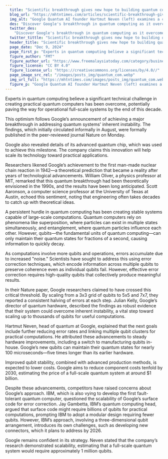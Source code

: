 ```yaml
---
  title: "Scientific breakthrough gives new hope to building quantum computers"
  blog_url: "https://mhtntimes.com/articles/scientific-breakthrough-gives-new-hope-to-building-quantum-computers"
  img_alt: "Google Quantum AI founder Hartmut Neven (left) examines a cryostat refrigerator at Google’s Quantum AI lab in Santa Barbara, California."
  des: "Discover Google's breakthrough in quantum computing as it overcomes key challenges in qubit stability and error correction, paving the way for practical quantum systems by 2030."
  twitter_des:
    "Discover Google's breakthrough in quantum computing as it overcomes key challenges in qubit stability and error correction, paving the way for practical quantum systems by 2030."
  twitter_tittle: "Scientific breakthrough gives new hope to building quantum computers"
  header_title: "Scientific breakthrough gives new hope to building quantum computers"
  page_date: "Dec 9, 2024"
  page_first_p: "Experts in quantum computing believe a significant technical challenge in creating practical quantum computers has been overcome, potentially paving the way for operational full-scale systems by the end of this decade."
  figure_author: "FMT"
  figure_author_url: "https://www.freemalaysiatoday.com/category/business/2024/12/10/google-announces-quantum-computing-chip-breakthrough/"
  figure_license: "CC BY 4.0"
  figure_license_url: "https://creativecommons.org/licenses/by/4.0//"
  page_image_src_rel: "/images/posts_img/quantum_com.webp"
  img_url_full: "https://mhtntimes.com/images/posts_img/quantum_com.webp"
  figure_p: "Google Quantum AI founder Hartmut Neven (left) examines a cryostat refrigerator at Google’s Quantum AI lab in Santa Barbara, California."
---
```


Experts in quantum computing believe a significant technical challenge in creating practical quantum computers has been overcome, potentially paving the way for operational full-scale systems by the end of this decade.

This optimism follows Google’s announcement of achieving a major breakthrough in addressing quantum systems' inherent instability. The findings, which initially circulated informally in August, were formally published in the peer-reviewed journal Nature on Monday.

Google also revealed details of its advanced quantum chip, which was used to achieve this milestone. The company claims this innovation will help scale its technology toward practical applications.

Researchers likened Google’s achievement to the first man-made nuclear chain reaction in 1942—a theoretical prediction that became a reality after years of technological advancements. William Oliver, a physics professor at MIT, remarked that this quantum breakthrough had been theoretically envisioned in the 1990s, and the results have been long anticipated. Scott Aaronson, a computer science professor at the University of Texas at Austin, echoed this sentiment, noting that engineering often takes decades to catch up with theoretical ideas.

A persistent hurdle in quantum computing has been creating stable systems capable of large-scale computations. Quantum computers rely on phenomena like superposition, where particles can exist in multiple states simultaneously, and entanglement, where quantum particles influence each other. However, qubits—the fundamental units of quantum computing—can only maintain their quantum states for fractions of a second, causing information to quickly decay.

As computations involve more qubits and operations, errors accumulate due to increased "noise." Scientists have sought to address this using error correction techniques, which encode information across multiple qubits to preserve coherence even as individual qubits fail. However, effective error correction requires high-quality qubits that collectively produce meaningful results.

In their Nature paper, Google researchers claimed to have crossed this critical threshold. By scaling from a 3x3 grid of qubits to 5x5 and 7x7, they reported a consistent halving of errors at each step. Julian Kelly, Google’s director of quantum hardware, described the findings as robust evidence that their system could overcome inherent instability, a vital step toward scaling up to thousands of qubits for useful computations.

Hartmut Neven, head of quantum at Google, explained that the next goals include further reducing error rates and linking multiple qubit clusters for practical computations. He attributed these advancements to steady hardware improvements, including a switch to manufacturing qubits in-house. Google’s new qubits can maintain their quantum states for nearly 100 microseconds—five times longer than its earlier hardware.

Improved qubit stability, combined with advanced production methods, is expected to lower costs. Google aims to reduce component costs tenfold by 2030, estimating the price of a full-scale quantum system at around $1 billion.

Despite these advancements, competitors have raised concerns about Google’s approach. IBM, which is also vying to develop the first fault-tolerant quantum computer, questioned the scalability of Google’s surface code for error correction. Jay Gambetta, IBM’s quantum computing head, argued that surface code might require billions of qubits for practical computations, prompting IBM to adopt a modular design requiring fewer qubits. However, IBM’s approach, involving a three-dimensional qubit arrangement, introduces its own challenges, such as developing new connectors, which it plans to address by 2026.

Google remains confident in its strategy. Neven stated that the company’s research demonstrated scalability, estimating that a full-scale quantum system would require approximately 1 million qubits.
